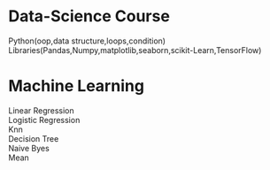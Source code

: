 # Data-Science Course 
Python(oop,data structure,loops,condition)<br>
Libraries(Pandas,Numpy,matplotlib,seaborn,scikit-Learn,TensorFlow)<br>
# Machine Learning

Linear Regression<br> 
Logistic Regression<br>
Knn<br>
Decision Tree<br>
Naive Byes<br> 
Mean<br>



